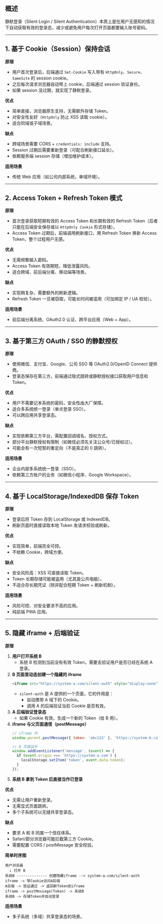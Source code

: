 ## 概述

静默登录（Silent Login / Silent Authentication）本质上是在用户无感知的情况下自动获取有效的登录态，减少或避免用户每次打开页面都要输入账号密码。

---

## 1. 基于 Cookie（Session）保持会话

**原理**
- 用户首次登录后，后端通过 `Set-Cookie` 写入带有 `HttpOnly`、`Secure`、`SameSite` 的 session cookie。
- 之后每次请求浏览器自动带上 cookie，后端通过 session 验证身份。
- 如果 session 没过期，就实现了静默登录。

**优点**
- 简单直接，浏览器原生支持，无需额外存储 Token。
- 对安全性友好（`HttpOnly` 防止 XSS 读取 cookie）。
- 适合同域或子域场景。

**缺点**
- 跨域场景需要 CORS + `credentials: include` 支持。
- Session 过期后需要重新登录（可配合刷新接口延长）。
- 依赖服务端 session 存储（增加维护成本）。

**适用场景**
- 传统 Web 应用（如公司内部系统，单域环境）。

---

## 2. Access Token + Refresh Token 模式

**原理**
- 首次登录获取短期有效的 Access Token 和长期有效的 Refresh Token（后者只能在后端安全保存或以 `HttpOnly Cookie` 形式存储）。
- Access Token 过期后，前端调用刷新接口，用 Refresh Token 换新 Access Token，整个过程用户无感。

**优点**
- 无需频繁输入密码。
- Access Token 有效期短，降低泄露风险。
- 适合跨域、前后端分离、移动端等场景。

**缺点**
- 实现稍复杂，需要额外的刷新逻辑。
- Refresh Token 一旦被窃取，可能长时间被滥用（可加绑定 IP / UA 校验）。

**适用场景**
- 前后端分离系统、OAuth2.0 认证、跨平台应用（Web + App）。

---

## 3. 基于第三方 OAuth / SSO 的静默授权

**原理**
- 使用微信、支付宝、Google、公司 SSO 等 OAuth2.0/OpenID Connect 提供商。
- 登录态保存在第三方，前端通过隐式跳转或静默授权接口获取用户信息和 Token。

**优点**
- 用户不需要记本系统的密码，安全性由大厂保障。
- 适合多系统统一登录（单点登录 SSO）。
- 可以跨应用共享登录态。

**缺点**
- 实现依赖第三方平台，需配置回调域名、授权方式。
- 部分平台静默授权有限制（如微信必须先关注公众号/已授权过）。
- 可能会有一次短暂的重定向（不是真正的 0 跳转）。

**适用场景**
- 企业内部多系统统一登录（SSO）。
- 依赖第三方账户的业务（如微信小程序、Google Workspace）。

---

## 4. 基于 LocalStorage/IndexedDB 保存 Token

**原理**
- 登录后将 Token 存到 LocalStorage 或 IndexedDB。
- 刷新页面时直接读取本地 Token 发请求校验或刷新。

**优点**
- 实现简单，前端完全可控。
- 不依赖 Cookie，跨域方便。

**缺点**
- 安全风险高：XSS 可直接读取 Token。
- Token 长期存储可能被盗用（尤其是公共电脑）。
- 不适合存长期凭证（除非配合短期 Token + 刷新机制）。

**适用场景**
- 风险可控、对安全要求不高的应用。
- 纯前端 PWA 应用。

---

## 5. 隐藏 iframe + 后端验证

**原理**
1. **用户打开系统 B**
   - 系统 B 检测到当前没有有效 Token，需要去验证用户是否已经在系统 A 登录。
2. **B 页面里动态创建一个隐藏的 iframe**
   ```html
   <iframe src="https://system-a.com/silent-auth" style="display:none"></iframe>
   ```
   - `silent-auth` 是 A 提供的一个页面，它的作用是：
     - 自动携带 A 域下的 Cookie。
     - 调用 A 的后端验证当前 Cookie 是否有效。
3. **A 后端验证登录态**
   - 如果 Cookie 有效，生成一个新的 Token（给 B 用）。
4. **iframe 与父页面通信（postMessage）**
   ```js
   // iframe 内
   window.parent.postMessage({ token: 'abc123' }, 'https://system-b.com');

   // B 页面监听
   window.addEventListener('message', (event) => {
     if (event.origin === 'https://system-a.com') {
       localStorage.setItem('token', event.data.token);
     }
   });
   ```
5. **系统 B 拿到 Token 后直接当作已登录**

**优点**
- 无需让用户重新登录。
- 无需显式页面跳转。
- 多个子系统可以无缝共享登录态。

**缺点**
- 要求 A 和 B 同属一个信任体系。
- Safari/部分浏览器可能拦截第三方 Cookie。
- 需要配置 CORS / postMessage 安全校验。

**简单时序图**
```
用户浏览器
  ↓ 打开 B
系统B -------------- 创建隐藏iframe --> system-a.com/silent-auth
iframe -> 带Cookie访问A后端
A后端 -> 验证通过 -> 返回新Token到iframe
iframe -> postMessage(Token) -> 系统B
系统B -> 存储Token并自动登录
```

**适用场景**
- 多子系统（多域）共享登录态的场景。
